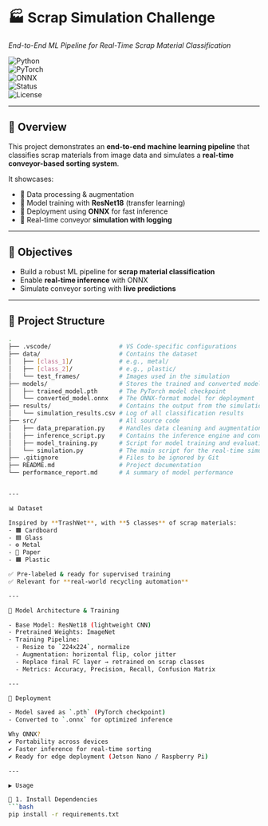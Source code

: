 # 🏭 Scrap Simulation Challenge  
_End-to-End ML Pipeline for Real-Time Scrap Material Classification_  

![Python](https://img.shields.io/badge/Python-3.8+-blue?logo=python)  
![PyTorch](https://img.shields.io/badge/PyTorch-1.12+-red?logo=pytorch)  
![ONNX](https://img.shields.io/badge/ONNX-Ready-green?logo=onnx)  
![Status](https://img.shields.io/badge/Status-Completed-brightgreen)  
![License](https://img.shields.io/badge/License-MIT-yellow)  

---

## 📌 Overview  

This project demonstrates an **end-to-end machine learning pipeline** that classifies scrap materials from image data and simulates a **real-time conveyor-based sorting system**.  

It showcases:  
- 🔹 Data processing & augmentation  
- 🔹 Model training with **ResNet18** (transfer learning)  
- 🔹 Deployment using **ONNX** for fast inference  
- 🔹 Real-time conveyor **simulation with logging**  

---

## 🎯 Objectives  

- Build a robust ML pipeline for **scrap material classification**  
- Enable **real-time inference** with ONNX  
- Simulate conveyor sorting with **live predictions**  

---

## 📂 Project Structure  
```bash
.
├── .vscode/                   # VS Code-specific configurations
├── data/                      # Contains the dataset
│   ├── [class_1]/             # e.g., metal/
│   ├── [class_2]/             # e.g., plastic/
│   └── test_frames/           # Images used in the simulation
├── models/                    # Stores the trained and converted models
│   ├── trained_model.pth      # The PyTorch model checkpoint
│   └── converted_model.onnx   # The ONNX-format model for deployment
├── results/                   # Contains the output from the simulation
│   └── simulation_results.csv # Log of all classification results
├── src/                       # All source code
│   ├── data_preparation.py    # Handles data cleaning and augmentation
│   ├── inference_script.py    # Contains the inference engine and conversion logic
│   ├── model_training.py      # Script for model training and evaluation
│   └── simulation.py          # The main script for the real-time simulation
├── .gitignore                 # Files to be ignored by Git
├── README.md                  # Project documentation
└── performance_report.md      # A summary of model performance


---

📊 Dataset  

Inspired by **TrashNet**, with **5 classes** of scrap materials:  
- 🟫 Cardboard  
- 🟦 Glass  
- ⚙️ Metal  
- 📄 Paper  
- 🟧 Plastic  

✅ Pre-labeled & ready for supervised training  
✅ Relevant for **real-world recycling automation**  

---

🧠 Model Architecture & Training  

- Base Model: ResNet18 (lightweight CNN)  
- Pretrained Weights: ImageNet  
- Training Pipeline:  
  - Resize to `224x224`, normalize  
  - Augmentation: horizontal flip, color jitter  
  - Replace final FC layer → retrained on scrap classes  
  - Metrics: Accuracy, Precision, Recall, Confusion Matrix  

---

🚀 Deployment  

- Model saved as `.pth` (PyTorch checkpoint)  
- Converted to `.onnx` for optimized inference  

Why ONNX?
✔ Portability across devices  
✔ Faster inference for real-time sorting  
✔ Ready for edge deployment (Jetson Nano / Raspberry Pi)  

---

▶️ Usage  

🔹 1. Install Dependencies  
```bash
pip install -r requirements.txt
